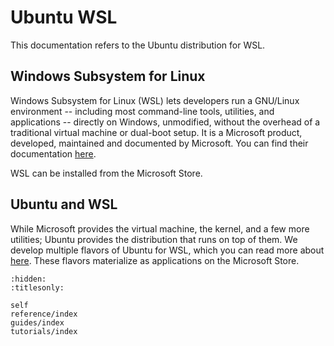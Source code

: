 # Ubuntu WSL

This documentation refers to the Ubuntu distribution for WSL.

## Windows Subsystem for Linux

Windows Subsystem for Linux (WSL) lets developers run a GNU/Linux environment -- including most command-line tools, utilities, and applications -- directly on Windows, unmodified, without the overhead of a traditional virtual machine or dual-boot setup. It is a Microsoft product, developed, maintained and documented by Microsoft. You can find their documentation [here](https://learn.microsoft.com/en-us/windows/wsl/).

WSL can be installed from the Microsoft Store.

## Ubuntu and WSL

While Microsoft provides the virtual machine, the kernel, and a few more utilities; Ubuntu provides the distribution that runs on top of them. 
We develop multiple flavors of Ubuntu for WSL, which you can read more about [here](reference/distributions.md). These flavors materialize as applications on the Microsoft Store.


```{toctree}
:hidden:
:titlesonly:

self
reference/index
guides/index
tutorials/index
```
